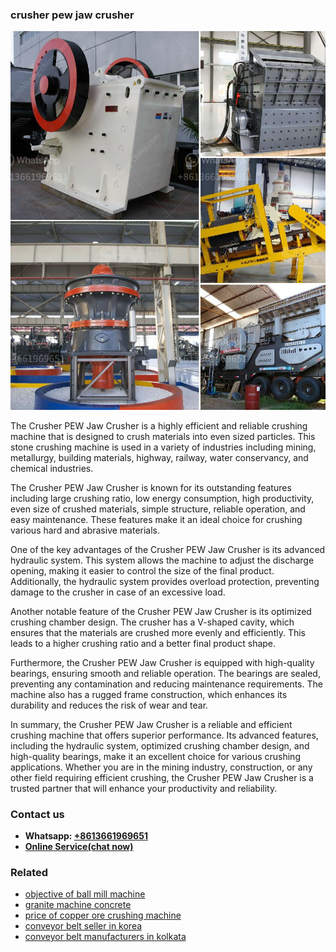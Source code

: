<h3>crusher pew jaw crusher</h3><img src='1702953130.jpg' alt=''><p>The Crusher PEW Jaw Crusher is a highly efficient and reliable crushing machine that is designed to crush materials into even sized particles. This stone crushing machine is used in a variety of industries including mining, metallurgy, building materials, highway, railway, water conservancy, and chemical industries. </p><p>The Crusher PEW Jaw Crusher is known for its outstanding features including large crushing ratio, low energy consumption, high productivity, even size of crushed materials, simple structure, reliable operation, and easy maintenance. These features make it an ideal choice for crushing various hard and abrasive materials. </p><p>One of the key advantages of the Crusher PEW Jaw Crusher is its advanced hydraulic system. This system allows the machine to adjust the discharge opening, making it easier to control the size of the final product. Additionally, the hydraulic system provides overload protection, preventing damage to the crusher in case of an excessive load. </p><p>Another notable feature of the Crusher PEW Jaw Crusher is its optimized crushing chamber design. The crusher has a V-shaped cavity, which ensures that the materials are crushed more evenly and efficiently. This leads to a higher crushing ratio and a better final product shape. </p><p>Furthermore, the Crusher PEW Jaw Crusher is equipped with high-quality bearings, ensuring smooth and reliable operation. The bearings are sealed, preventing any contamination and reducing maintenance requirements. The machine also has a rugged frame construction, which enhances its durability and reduces the risk of wear and tear. </p><p>In summary, the Crusher PEW Jaw Crusher is a reliable and efficient crushing machine that offers superior performance. Its advanced features, including the hydraulic system, optimized crushing chamber design, and high-quality bearings, make it an excellent choice for various crushing applications. Whether you are in the mining industry, construction, or any other field requiring efficient crushing, the Crusher PEW Jaw Crusher is a trusted partner that will enhance your productivity and reliability.</p><h3>Contact us</h3><ul><li><strong>Whatsapp:&nbsp;<a href="https://wa.me/8613661969651">+8613661969651</a></strong></li><li><a href="https://swt.shibang-china.com/?git&amp;zhl&amp;crusher pew jaw crusher"><strong>Online Service(chat now)</strong></a></li></ul><h3>Related</h3><ul><li><a href='objective of ball mill machine.md'>objective of ball mill machine</a></li><li><a href='granite machine concrete.md'>granite machine concrete</a></li><li><a href='price of copper ore crushing machine.md'>price of copper ore crushing machine</a></li><li><a href='conveyor belt seller in korea.md'>conveyor belt seller in korea</a></li><li><a href='conveyor belt manufacturers in kolkata.md'>conveyor belt manufacturers in kolkata</a></li></ul>